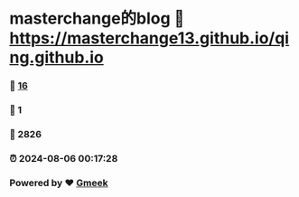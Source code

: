# masterchange的blog :link: https://masterchange13.github.io/qing.github.io 
### :page_facing_up: [16](https://masterchange13.github.io/qing.github.io/tag.html) 
### :speech_balloon: 1 
### :hibiscus: 2826 
### :alarm_clock: 2024-08-06 00:17:28 
### Powered by :heart: [Gmeek](https://github.com/Meekdai/Gmeek)
